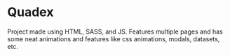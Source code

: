 # Quadex

Project made using HTML, SASS, and JS. Features multiple pages and has some neat animations and features like css animations, modals, datasets, etc.
